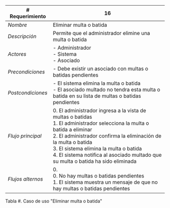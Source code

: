 |# Requerimiento|16 |
|-|-|
| *Nombre*|Eliminar multa o batida
| *Descripción*| Permite que el administrador elimine una multa o batida |
|*Actores*| - Administrador<br> - Sistema<br> - Asociado
|*Precondiciones*| - Debe existir un asociado con multas o batidas pendientes
|*Postcondiciones*| - El sistema elimina la multa o batida<br> - El asociado multado no tendra esta multa o batida en su lista de multas o batidas pendientes
|*Flujo principal*|0.  El administrador ingresa a la vista de multas o batidas<br>1.  El administrador selecciona la multa o batida a eliminar<br>2.  El administrador confirma la eliminación de la multa o batida<br>3.  El sistema elimina la multa o batida<br>4.  El sistema notifica al asociado multado que su multa o batida ha sido eliminada
|*Flujos alternos*|0. <br> 0. No hay multas o batidas pendientes<br>1. El sistema muestra un mensaje de que no hay multas o batidas pendientes

Tabla #. Caso de uso "Eliminar multa o batida"
